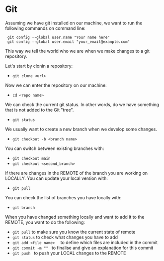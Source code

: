 
# Git

Assuming we have git installed on our machine, we want to run the following commands on command line:

```
 git config --global user.name "Your name here"
 git config --global user.email "your_email@example.com" 
```

This way we tell the world who we are when we make changes to a git repository.


Let's start by clonin a repository:

- ```git clone <url>```

Now we can enter the repository on our machine:

- ```cd <repo name>```

We can check the current git status. In other words, do we have something that is not added to the Git "tree".

- ```git status```

We usually want to create a new branch when we develop some changes.

- ```git checkout -b <branch name> ```

You can switch between existing branches with:

- ```git checkout main```
- ```git checkout <second_branch>```

If there are changes in the REMOTE of the branch you are working on LOCALLY. You can update your local version with:

- ```git pull``` 

You can check the list of branches you have locally with:

- ```git branch```

When you have changed something locally and want to add it to the REMOTE, you want to do the following:

- ```git pull``` to make sure you know the current state of remote
- ```git status``` to check what changes you have to add
- ```git add <file name>  ``` to define which files are included in the commit
- ```git commit -m "" ``` to finalise and give an explanation for this commit
- ```git push ``` to push your LOCAL changes to the REMOTE
